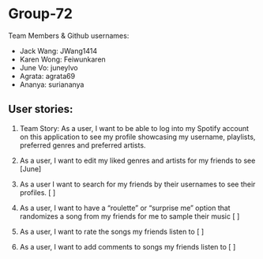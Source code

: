 # Group-72
Team Members & Github usernames:
- Jack Wang: JWang1414
- Karen Wong: Feiwunkaren
- June Vo: juneylvo
- Agrata: agrata69
- Ananya: suriananya

## User stories:
1. Team Story: As a user, I want to be able to log into my Spotify account on this application to see my profile showcasing my username, playlists, preferred genres and preferred artists.

2. As a user, I want to edit my liked genres and artists for my friends to see [June]

3. As a user I want to search for my friends by their usernames to see their profiles. [ ]

4. As a user, I want to have a “roulette” or “surprise me” option that randomizes a song from my friends for me to sample their music [ ]

5. As a user, I want to rate the songs my friends listen to [ ]

6. As a user, I want to add comments to songs my friends listen to [ ]

